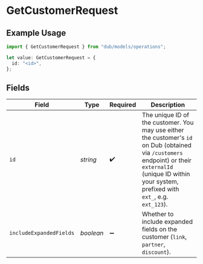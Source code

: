 # GetCustomerRequest

## Example Usage

```typescript
import { GetCustomerRequest } from "dub/models/operations";

let value: GetCustomerRequest = {
  id: "<id>",
};
```

## Fields

| Field                                                                                                                                                                                                         | Type                                                                                                                                                                                                          | Required                                                                                                                                                                                                      | Description                                                                                                                                                                                                   |
| ------------------------------------------------------------------------------------------------------------------------------------------------------------------------------------------------------------- | ------------------------------------------------------------------------------------------------------------------------------------------------------------------------------------------------------------- | ------------------------------------------------------------------------------------------------------------------------------------------------------------------------------------------------------------- | ------------------------------------------------------------------------------------------------------------------------------------------------------------------------------------------------------------- |
| `id`                                                                                                                                                                                                          | *string*                                                                                                                                                                                                      | :heavy_check_mark:                                                                                                                                                                                            | The unique ID of the customer. You may use either the customer's `id` on Dub (obtained via `/customers` endpoint) or their `externalId` (unique ID within your system, prefixed with `ext_`, e.g. `ext_123`). |
| `includeExpandedFields`                                                                                                                                                                                       | *boolean*                                                                                                                                                                                                     | :heavy_minus_sign:                                                                                                                                                                                            | Whether to include expanded fields on the customer (`link`, `partner`, `discount`).                                                                                                                           |